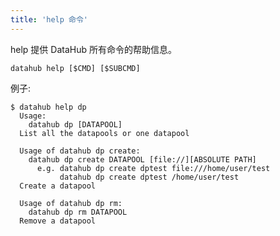 ```yaml
---
title: 'help 命令'
---
```


help 提供 DataHub 所有命令的帮助信息。


	datahub help [$CMD] [$SUBCMD]

例子:

    $ datahub help dp
      Usage: 
        datahub dp [DATAPOOL]
      List all the datapools or one datapool

      Usage of datahub dp create:
        datahub dp create DATAPOOL [file://][ABSOLUTE PATH]
          e.g. datahub dp create dptest file:///home/user/test
               datahub dp create dptest /home/user/test
      Create a datapool

      Usage of datahub dp rm:
        datahub dp rm DATAPOOL
      Remove a datapool
    
